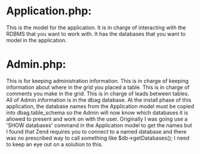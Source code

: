 
Application.php:
===

This is the model for the application.  It is in charge of interacting with the RDBMS that you want to work with.  It has the databases that you want to model in the application.

Admin.php:
===

This is for keeping administration information.  This is in charge of keeping information about where in the grid you placed a table.  This is in charge of comments you make in the grid.  This is in charge of leads between tables.  All of Admin information is in the dbag database.  At the install phase of this application, the database names from the Application model must be copied into dbag.table_schema so the Admin will now know which databases it is allowed to present and work on with the user.  Originally I was going use a 'SHOW databases' command in the Application model to get the names but I found that Zend requires you to connect to a named database and there was no prescribed way to call something like $db->getDatabases();  I need to keep an eye out on a solution to this.


